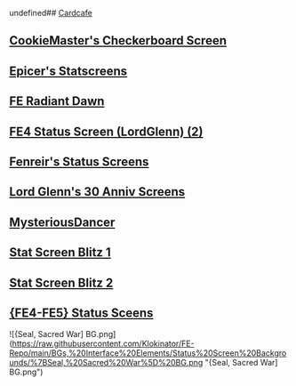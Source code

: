 undefined## [Cardcafe](Cardcafe)

## [CookieMaster's Checkerboard Screen](CookieMaster's%20Checkerboard%20Screen)

## [Epicer's Statscreens](Epicer's%20Statscreens)

## [FE Radiant Dawn](FE%20Radiant%20Dawn)

## [FE4 Status Screen (LordGlenn) (2)](FE4%20Status%20Screen%20(LordGlenn)%20(2))

## [Fenreir's Status Screens](Fenreir's%20Status%20Screens)

## [Lord Glenn's 30 Anniv Screens](Lord%20Glenn's%2030%20Anniv%20Screens)

## [MysteriousDancer](MysteriousDancer)

## [Stat Screen Blitz 1](Stat%20Screen%20Blitz%201)

## [Stat Screen Blitz 2](Stat%20Screen%20Blitz%202)

## [{FE4-FE5} Status Sceens](%7BFE4-FE5%7D%20Status%20Sceens)

![{Seal, Sacred War] BG.png](https://raw.githubusercontent.com/Klokinator/FE-Repo/main/BGs,%20Interface%20Elements/Status%20Screen%20Backgrounds/%7BSeal,%20Sacred%20War%5D%20BG.png "{Seal, Sacred War] BG.png")